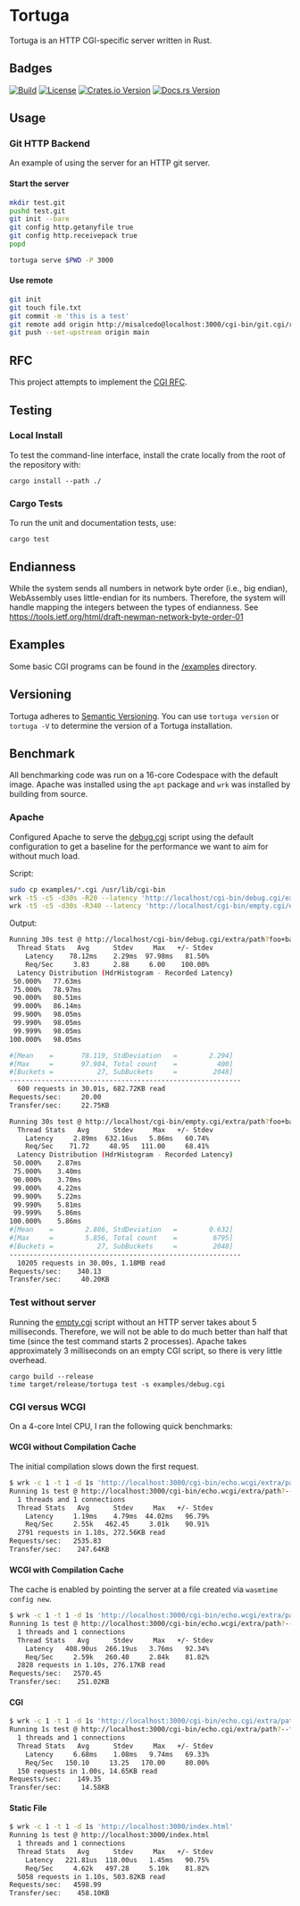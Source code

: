 # Tortuga

Tortuga is an HTTP CGI-specific server written in Rust.

## Badges
[![Build](https://github.com/misalcedo/tortuga/actions/workflows/compatibility.yml/badge.svg)](https://github.com/misalcedo/tortuga/actions/workflows/compatibility.yml)
[![License](https://img.shields.io/badge/License-Apache%202.0-yellowgreen.svg)](https://opensource.org/licenses/Apache-2.0)
[![Crates.io Version](https://img.shields.io/crates/v/tortuga.svg)](https://crates.io/crates/tortuga)
[![Docs.rs Version](https://docs.rs/tortuga/badge.svg)](https://docs.rs/tortuga)

## Usage
### Git HTTP Backend
An example of using the server for an HTTP git server.

#### Start the server
```bash
mkdir test.git
pushd test.git
git init --bare
git config http.getanyfile true
git config http.receivepack true
popd

tortuga serve $PWD -P 3000
```

#### Use remote

```bash
git init
git touch file.txt
git commit -m 'this is a test'
git remote add origin http://misalcedo@localhost:3000/cgi-bin/git.cgi/repos/test.git
git push --set-upstream origin main
```

## RFC
This project attempts to implement the [CGI RFC](https://www.rfc-editor.org/rfc/rfc3875.html).

## Testing
### Local Install
To test the command-line interface, install the crate locally from the root of the repository with:

```console
cargo install --path ./
```

### Cargo Tests
To run the unit and documentation tests, use:
```console
cargo test
```

## Endianness
While the system sends all numbers in network byte order (i.e., big endian), WebAssembly uses little-endian for its numbers. Therefore, the system will handle mapping the integers between the types of endianness. See <https://tools.ietf.org/html/draft-newman-network-byte-order-01>

## Examples
Some basic CGI programs can be found in the [/examples](./examples) directory.

## Versioning
Tortuga adheres to [Semantic Versioning](https://semver.org/). You can use `tortuga version` or `tortuga -V` to determine the version of a Tortuga installation.

## Benchmark
All benchmarking code was run on a 16-core Codespace with the default image. Apache was installed using the `apt` package and `wrk` was installed by building from source.

### Apache
Configured Apache to serve the [debug.cgi](examples/debug.cgi) script using the default configuration to get a baseline for the performance we want to aim for without much load.

Script:
```bash
sudo cp examples/*.cgi /usr/lib/cgi-bin
wrk -t5 -c5 -d30s -R20 --latency 'http://localhost/cgi-bin/debug.cgi/extra/path?foo+bar+--me%202'
wrk -t5 -c5 -d30s -R340 --latency 'http://localhost/cgi-bin/empty.cgi/extra/path?foo+bar+--me%202'
```

Output:
```bash
Running 30s test @ http://localhost/cgi-bin/debug.cgi/extra/path?foo+bar+--me%202
  Thread Stats   Avg      Stdev     Max   +/- Stdev
    Latency    78.12ms    2.29ms  97.98ms   81.50%
    Req/Sec     3.83      2.88     6.00    100.00%
  Latency Distribution (HdrHistogram - Recorded Latency)
 50.000%   77.63ms
 75.000%   78.97ms
 90.000%   80.51ms
 99.000%   86.14ms
 99.900%   98.05ms
 99.990%   98.05ms
 99.999%   98.05ms
100.000%   98.05ms

#[Mean    =       78.119, StdDeviation   =        2.294]
#[Max     =       97.984, Total count    =          400]
#[Buckets =           27, SubBuckets     =         2048]
----------------------------------------------------------
  600 requests in 30.01s, 682.72KB read
Requests/sec:     20.00
Transfer/sec:     22.75KB

Running 30s test @ http://localhost/cgi-bin/empty.cgi/extra/path?foo+bar+--me%202
  Thread Stats   Avg      Stdev     Max   +/- Stdev
    Latency     2.89ms  632.16us   5.86ms   60.74%
    Req/Sec    71.72     48.95   111.00     68.41%
  Latency Distribution (HdrHistogram - Recorded Latency)
 50.000%    2.87ms
 75.000%    3.40ms
 90.000%    3.70ms
 99.000%    4.22ms
 99.900%    5.22ms
 99.990%    5.81ms
 99.999%    5.86ms
100.000%    5.86ms
#[Mean    =        2.886, StdDeviation   =        0.632]
#[Max     =        5.856, Total count    =         6795]
#[Buckets =           27, SubBuckets     =         2048]
----------------------------------------------------------
  10205 requests in 30.00s, 1.18MB read
Requests/sec:    340.13
Transfer/sec:     40.20KB
```

### Test without server
Running the [empty.cgi](examples/empty.cgi) script without an HTTP server takes about 5 milliseconds. Therefore, we will not be able to do much better than half that time (since the test command starts 2 processes). Apache takes approximately 3 milliseconds on an empty CGI script, so there is very little overhead.

```
cargo build --release
time target/release/tortuga test -s examples/debug.cgi
```

### CGI versus WCGI
On a 4-core Intel CPU, I ran the following quick benchmarks:

#### WCGI without Compilation Cache
The initial compilation slows down the first request.

```bash
$ wrk -c 1 -t 1 -d 1s 'http://localhost:3000/cgi-bin/echo.wcgi/extra/path?--foo+bar'
Running 1s test @ http://localhost:3000/cgi-bin/echo.wcgi/extra/path?--foo+bar
  1 threads and 1 connections
  Thread Stats   Avg      Stdev     Max   +/- Stdev
    Latency     1.19ms    4.79ms  44.02ms   96.79%
    Req/Sec     2.55k   462.45     3.01k    90.91%
  2791 requests in 1.10s, 272.56KB read
Requests/sec:   2535.83
Transfer/sec:    247.64KB
```

#### WCGI with Compilation Cache
The cache is enabled by pointing the server at a file created via `wasmtime config new`.

```bash
$ wrk -c 1 -t 1 -d 1s 'http://localhost:3000/cgi-bin/echo.wcgi/extra/path?--foo+bar'      
Running 1s test @ http://localhost:3000/cgi-bin/echo.wcgi/extra/path?--foo+bar
  1 threads and 1 connections
  Thread Stats   Avg      Stdev     Max   +/- Stdev
    Latency   408.90us  266.19us   3.76ms   92.34%
    Req/Sec     2.59k   260.40     2.84k    81.82%
  2828 requests in 1.10s, 276.17KB read
Requests/sec:   2570.45
Transfer/sec:    251.02KB
```

#### CGI
```bash
$ wrk -c 1 -t 1 -d 1s 'http://localhost:3000/cgi-bin/echo.cgi/extra/path?--foo+bar'
Running 1s test @ http://localhost:3000/cgi-bin/echo.cgi/extra/path?--foo+bar
  1 threads and 1 connections
  Thread Stats   Avg      Stdev     Max   +/- Stdev
    Latency     6.68ms    1.08ms   9.74ms   69.33%
    Req/Sec   150.10     13.25   170.00     80.00%
  150 requests in 1.00s, 14.65KB read
Requests/sec:    149.35
Transfer/sec:     14.58KB
```

#### Static File
```bash
$ wrk -c 1 -t 1 -d 1s 'http://localhost:3000/index.html'
Running 1s test @ http://localhost:3000/index.html
  1 threads and 1 connections
  Thread Stats   Avg      Stdev     Max   +/- Stdev
    Latency   221.81us  118.00us   1.45ms   90.75%
    Req/Sec     4.62k   497.28     5.10k    81.82%
  5058 requests in 1.10s, 503.82KB read
Requests/sec:   4598.99
Transfer/sec:    458.10KB
```

